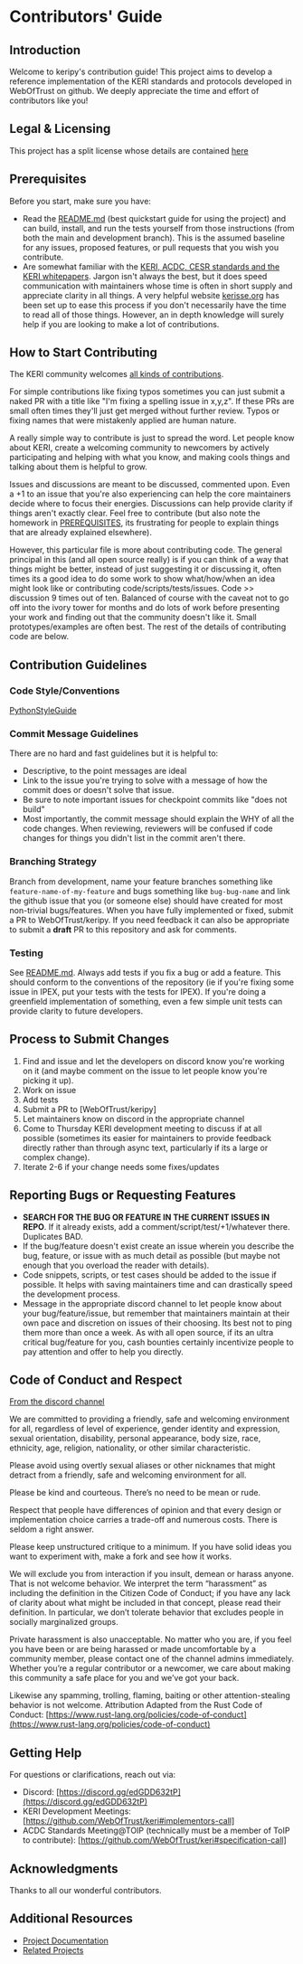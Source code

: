 # Contributors' Guide

## Introduction

Welcome to keripy's contribution guide! This project aims to develop a reference implementation of the KERI standards and protocols developed in WebOfTrust on github. We deeply appreciate the time and effort of contributors like you!

## Legal & Licensing
This project has a split license whose details are contained [here](https://github.com/WebOfTrust/ietf-keri/blob/main/LICENSE.md)

## Prerequisites
Before you start, make sure you have:

- Read the [README.md](./README.md) (best quickstart guide for using the project) and can build, install, and run the tests yourself from those instructions (from both the main and development branch).  This is the assumed baseline for any issues, proposed features, or pull requests that you wish you contribute.
- Are somewhat familiar with the [KERI, ACDC, CESR standards and the KERI whitepapers](https://github.com/WebOfTrust/keri).  Jargon isn't always the best, but it does speed communication with maintainers whose time is often in short supply and appreciate clarity in all things.  A very helpful website [kerisse.org](https://kerisse.org) has been set up to ease this process if you don't necessarily have the time to read all of those things. However, an in depth knowledge will surely help if you are looking to make a lot of contributions. 

## How to Start Contributing
The KERI community welcomes [all kinds of contributions](https://opensource.guide/how-to-contribute/).

For simple contributions like fixing typos sometimes you can just submit a naked PR with a title like "I'm fixing a spelling issue in x,y,z".  If these PRs are small often times they'll just get merged without further review.  Typos or fixing names that were mistakenly applied are human nature.

A really simple way to contribute is just to spread the word.  Let people know about KERI, create a welcoming community to newcomers by actively participating and helping with what you know, and making cools things and talking about them is helpful to grow.

Issues and discussions are meant to be discussed, commented upon.  Even a +1 to an issue that you're also experiencing can help the core maintainers decide where to focus their energies.  Discussions can help provide clarity if things aren't exactly clear.  Feel free to contribute (but also note the homework in [PREREQUISITES](#prerequisites), its frustrating for people to explain things that are already explained elsewhere).

However, this particular file is more about contributing code.  The general principal in this (and all open source really) is if you can think of a way that things might be better, instead of just suggesting it or discussing it, often times its a good idea to do some work to show what/how/when an idea might look like or contributing code/scripts/tests/issues.  Code >> discussion 9 times out of ten.  Balanced of course with the caveat not to go off into the ivory tower for months and do lots of work before presenting your work and finding out that the community doesn't like it.  Small prototypes/examples are often best.  The rest of the details of contributing code are below.

## Contribution Guidelines

### Code Style/Conventions
[PythonStyleGuide](./ref/PythonStyleGuide.md)  

### Commit Message Guidelines
There are no hard and fast guidelines but it is helpful to:
- Descriptive, to the point messages are ideal
- Link to the issue you're trying to solve with a message of how the commit does or doesn't solve that issue.
- Be sure to note important issues for checkpoint commits like "does not build"
- Most importantly, the commit message should explain the WHY of all the code changes.  When reviewing, reviewers will be confused if code changes for things you didn't list in the commit aren't there.

### Branching Strategy
Branch from development, name your feature branches something like `feature-name-of-my-feature` and bugs something like `bug-bug-name` and link the github issue that you (or someone else) should have created for most non-trivial bugs/features.  When you have fully implemented or fixed, submit a PR to WebOfTrust/keripy.  If you need feedback it can also be appropriate to submit a **draft** PR to this repository and ask for comments.

### Testing
See [README.md](README.md).  Always add tests if you fix a bug or add a feature.  This should conform to the conventions of the repository (ie if you're fixing some issue in IPEX, put your tests with the tests for IPEX).  If you're doing a greenfield implementation of something, even a few simple unit tests can provide clarity to future developers.

## Process to Submit Changes
1. Find and issue and let the developers on discord know you're working on it (and maybe comment on the issue to let people know you're picking it up).
2. Work on issue
3. Add tests
4. Submit a PR to [WebOfTrust/keripy]
5. Let maintainers know on discord in the appropriate channel
6. Come to Thursday KERI development meeting to discuss if at all possible (sometimes its easier for maintainers to provide feedback directly rather than through async text, particularly if its a large or complex change).
7. Iterate 2-6 if your change needs some fixes/updates

## Reporting Bugs or Requesting Features
- **SEARCH FOR THE BUG OR FEATURE IN THE CURRENT ISSUES IN REPO**.  If it already exists, add a comment/script/test/+1/whatever there.  Duplicates BAD.
- If the bug/feature doesn't exist create an issue wherein you describe the bug, feature, or issue with as much detail as possible (but maybe not enough that you overload the reader with details).
- Code snippets, scripts, or test cases should be added to the issue if possible.  It helps with saving maintainers time and can drastically speed the development process.
- Message in the appropriate discord channel to let people know about your bug/feature/issue, but remember that maintainers maintain at their own pace and discretion on issues of their choosing.  Its best not to ping them more than once a week.  As with all open source, if its an ultra critical bug/feature for you, cash bounties certainly incentivize people to pay attention and offer to help you directly.

## Code of Conduct and Respect
[From the discord channel](https://discord.com/channels/1148629222647148624/1148686277269532703/1148686279945498624)

We are committed to providing a friendly, safe and welcoming environment for all, regardless of level of experience, gender identity and expression, sexual orientation, disability, personal appearance, body size, race, ethnicity, age, religion, nationality, or other similar characteristic.

Please avoid using overtly sexual aliases or other nicknames that might detract from a friendly, safe and welcoming environment for all.

Please be kind and courteous. There’s no need to be mean or rude.

Respect that people have differences of opinion and that every design or implementation choice carries a trade-off and numerous costs. There is seldom a right answer.

Please keep unstructured critique to a minimum. If you have solid ideas you want to experiment with, make a fork and see how it works.

We will exclude you from interaction if you insult, demean or harass anyone. That is not welcome behavior. We interpret the term “harassment” as including the definition in the Citizen Code of Conduct; if you have any lack of clarity about what might be included in that concept, please read their definition. In particular, we don’t tolerate behavior that excludes people in socially marginalized groups.

Private harassment is also unacceptable. No matter who you are, if you feel you have been or are being harassed or made uncomfortable by a community member, please contact one of the channel admins immediately. Whether you’re a regular contributor or a newcomer, we care about making this community a safe place for you and we’ve got your back.

Likewise any spamming, trolling, flaming, baiting or other attention-stealing behavior is not welcome.
Attribution
Adapted from the Rust Code of Conduct: [https://www.rust-lang.org/policies/code-of-conduct](https://www.rust-lang.org/policies/code-of-conduct)

## Getting Help

For questions or clarifications, reach out via:
- Discord: [https://discord.gg/edGDD632tP](https://discord.gg/edGDD632tP)
- KERI Development Meetings: [https://github.com/WebOfTrust/keri#implementors-call]
- ACDC Standards Meeting@TOIP (technically must be a member of ToIP to contribute): [https://github.com/WebOfTrust/keri#specification-call]

## Acknowledgments
Thanks to all our wonderful contributors. 

## Additional Resources

- [Project Documentation](kerisse.org)
- [Related Projects](https://github.com/WebOfTrust)
